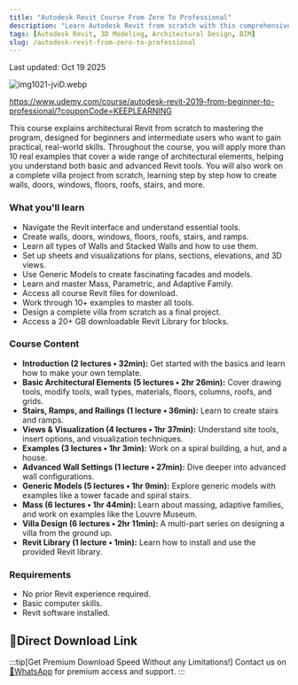 ```yaml
---
title: "Autodesk Revit Course From Zero To Professional"
description: "Learn Autodesk Revit from scratch with this comprehensive course covering everything from basic tools to designing a full villa. Includes 10+ examples and a 20+ GB Revit Blocks Library."
tags: [Autodesk Revit, 3D Modeling, Architectural Design, BIM]
slug: /autodesk-revit-from-zero-to-professional
---
```


Last updated: Oct 19 2025

![img1021-jviD.webp](https://list.ucards.store/d/img/img1021-jviD.webp)

https://www.udemy.com/course/autodesk-revit-2019-from-beginner-to-professional/?couponCode=KEEPLEARNING

This course explains architectural Revit from scratch to mastering the program, designed for beginners and intermediate users who want to gain practical, real-world skills. Throughout the course, you will apply more than 10 real examples that cover a wide range of architectural elements, helping you understand both basic and advanced Revit tools. You will also work on a complete villa project from scratch, learning step by step how to create walls, doors, windows, floors, roofs, stairs, and more.

### What you'll learn

- Navigate the Revit interface and understand essential tools.
- Create walls, doors, windows, floors, roofs, stairs, and ramps.
- Learn all types of Walls and Stacked Walls and how to use them.
- Set up sheets and visualizations for plans, sections, elevations, and 3D views.
- Use Generic Models to create fascinating facades and models.
- Learn and master Mass, Parametric, and Adaptive Family.
- Access all course Revit files for download.
- Work through 10+ examples to master all tools.
- Design a complete villa from scratch as a final project.
- Access a 20+ GB downloadable Revit Library for blocks.

### Course Content

- **Introduction (2 lectures • 32min):** Get started with the basics and learn how to make your own template.
- **Basic Architectural Elements (5 lectures • 2hr 26min):** Cover drawing tools, modify tools, wall types, materials, floors, columns, roofs, and grids.
- **Stairs, Ramps, and Railings (1 lecture • 36min):** Learn to create stairs and ramps.
- **Views & Visualization (4 lectures • 1hr 37min):** Understand site tools, insert options, and visualization techniques.
- **Examples (3 lectures • 1hr 3min):** Work on a spiral building, a hut, and a house.
- **Advanced Wall Settings (1 lecture • 27min):** Dive deeper into advanced wall configurations.
- **Generic Models (5 lectures • 1hr 9min):** Explore generic models with examples like a tower facade and spiral stairs.
- **Mass (6 lectures • 1hr 44min):** Learn about massing, adaptive families, and work on examples like the Louvre Museum.
- **Villa Design (6 lectures • 2hr 11min):** A multi-part series on designing a villa from the ground up.
- **Revit Library (1 lecture • 1min):** Learn how to install and use the provided Revit library.

### Requirements

- No prior Revit experience required.
- Basic computer skills.
- Revit software installed.

## 🚀Direct Download Link
:::tip[Get Premium Download Speed Without any Limitations!]
Contact us on [💬WhatsApp](https://wa.me/+8613237610083) for premium  access and support.
:::
